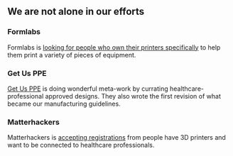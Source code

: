 ## We are not alone in our efforts

### Formlabs
Formlabs is [looking for people who own their printers specifically](https://formlabs.com/covid-19-response/) to help them print a variety of pieces of equipment.

### Get Us PPE
[Get Us PPE](https://getusppe.org/) is doing wonderful meta-work by currating healthcare-professional approved designs. They also wrote the first revision of what became our manufacturing guidelines.

### Matterhackers
Matterhackers is [accepting registrations](https://www.matterhackers.com/covid-19) from people have 3D printers and want to be connected to healthcare professionals.